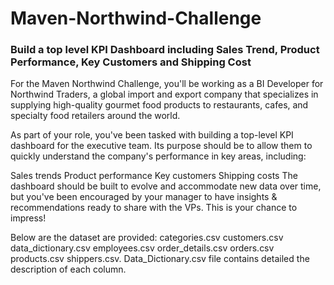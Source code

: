 # Maven-Northwind-Challenge
### Build a top level KPI Dashboard including Sales Trend, Product Performance, Key Customers and Shipping Cost


For the Maven Northwind Challenge, you'll be working as a BI Developer for Northwind Traders, a global import and export company that specializes in supplying high-quality gourmet food products to restaurants, cafes, and specialty food retailers around the world.

As part of your role, you've been tasked with building a top-level KPI dashboard for the executive team. Its purpose should be to allow them to quickly understand the company's performance in key areas, including:

Sales trends
Product performance
Key customers
Shipping costs
The dashboard should be built to evolve and accommodate new data over time, but you've been encouraged by your manager to have insights & recommendations ready to share with the VPs. This is your chance to impress!


Below are the dataset are provided: 
categories.csv
customers.csv
data_dictionary.csv
employees.csv
order_details.csv
orders.csv
products.csv
shippers.csv.
Data_Dictionary.csv file contains detailed the description of each column. 
